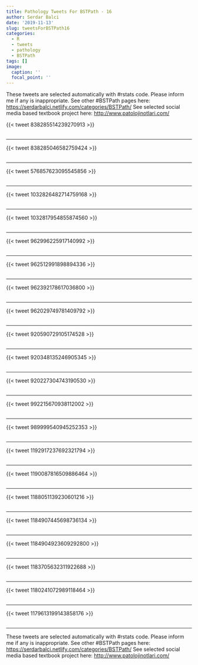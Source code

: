 ```yaml
---
title: Pathology Tweets For BSTPath - 16
author: Serdar Balci
date: '2019-11-13'
slug: tweetsForBSTPath16
categories:
  - R
  - tweets
  - pathology
  - BSTPath
tags: []
image:
  caption: ''
  focal_point: ''
---
```



These tweets are selected automatically with #rstats code. Please inform me if any is inappropriate.
See other #BSTPath pages here: https://serdarbalci.netlify.com/categories/BSTPath/ 
See selected social media based textbook project here: http://www.patolojinotlari.com/

{{< tweet 838285514239270913 >}}
<br>
<br>
<hr>
{{< tweet 838285046582759424 >}}
<br>
<br>
<hr>
{{< tweet 576857623095545856 >}}
<br>
<br>
<hr>
{{< tweet 1032826482714759168 >}}
<br>
<br>
<hr>
{{< tweet 1032817954855874560 >}}
<br>
<br>
<hr>
{{< tweet 962996225917140992 >}}
<br>
<br>
<hr>
{{< tweet 962512991898894336 >}}
<br>
<br>
<hr>
{{< tweet 962392178617036800 >}}
<br>
<br>
<hr>
{{< tweet 962029749781409792 >}}
<br>
<br>
<hr>
{{< tweet 920590729105174528 >}}
<br>
<br>
<hr>
{{< tweet 920348135246905345 >}}
<br>
<br>
<hr>
{{< tweet 920227304743190530 >}}
<br>
<br>
<hr>
{{< tweet 992215670938112002 >}}
<br>
<br>
<hr>
{{< tweet 989999540945252353 >}}
<br>
<br>
<hr>
{{< tweet 1192917237692321794 >}}
<br>
<br>
<hr>
{{< tweet 1190087816509886464 >}}
<br>
<br>
<hr>
{{< tweet 1188051139230601216 >}}
<br>
<br>
<hr>
{{< tweet 1184907445698736134 >}}
<br>
<br>
<hr>
{{< tweet 1184904923609292800 >}}
<br>
<br>
<hr>
{{< tweet 1183705632311922688 >}}
<br>
<br>
<hr>
{{< tweet 1180241072989118464 >}}
<br>
<br>
<hr>
{{< tweet 1179613199143858176 >}}
<br>
<br>
<hr>


These tweets are selected automatically with #rstats code. Please inform me if any is inappropriate.
See other #BSTPath pages here: https://serdarbalci.netlify.com/categories/BSTPath/ 
See selected social media based textbook project here: http://www.patolojinotlari.com/
